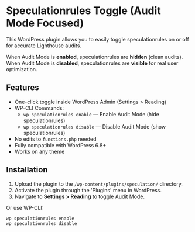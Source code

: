 # Speculationrules Toggle (Audit Mode Focused)

This WordPress plugin allows you to easily toggle speculationrules on or off for accurate Lighthouse audits.

 When Audit Mode is **enabled**, speculationrules are **hidden** (clean audits).  
 When Audit Mode is **disabled**, speculationrules are **visible** for real user optimization.

## Features

- One-click toggle inside WordPress Admin (Settings > Reading)
- WP-CLI Commands:
  - `wp speculationrules enable` — Enable Audit Mode (hide speculationrules)
  - `wp speculationrules disable` — Disable Audit Mode (show speculationrules)
- No edits to `functions.php` needed
- Fully compatible with WordPress 6.8+
- Works on any theme

## Installation

1. Upload the plugin to the `/wp-content/plugins/speculation/` directory.
2. Activate the plugin through the 'Plugins' menu in WordPress.
3. Navigate to **Settings > Reading** to toggle Audit Mode.

Or use WP-CLI:

```bash
wp speculationrules enable
wp speculationrules disable
